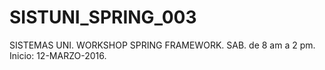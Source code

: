 # SISTUNI_SPRING_003
SISTEMAS UNI. WORKSHOP SPRING FRAMEWORK. SAB. de 8 am a 2 pm. Inicio: 12-MARZO-2016.
